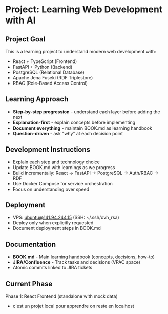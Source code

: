 # Project: Learning Web Development with AI

## Project Goal
This is a learning project to understand modern web development with:
- React + TypeScript (Frontend)
- FastAPI + Python (Backend)
- PostgreSQL (Relational Database)
- Apache Jena Fuseki (RDF Triplestore)
- RBAC (Role-Based Access Control)

## Learning Approach
- **Step-by-step progression** - understand each layer before adding the next
- **Explanation-first** - explain concepts before implementing
- **Document everything** - maintain BOOK.md as learning handbook
- **Question-driven** - ask "why" at each decision point

## Development Instructions
- Explain each step and technology choice
- Update BOOK.md with learnings as we progress
- Build incrementally: React → FastAPI → PostgreSQL → Auth/RBAC → RDF
- Use Docker Compose for service orchestration
- Focus on understanding over speed

## Deployment
- VPS: ubuntu@141.94.244.15 (SSH: ~/.ssh/ovh_rsa)
- Deploy only when explicitly requested
- Document deployment steps in BOOK.md

## Documentation
- **BOOK.md** - Main learning handbook (concepts, decisions, how-to)
- **JIRA/Confluence** - Track tasks and decisions (VPAC space)
- Atomic commits linked to JIRA tickets

## Current Phase
Phase 1: React Frontend (standalone with mock data)
- c'est un projet local pour apprendre on reste en localhost